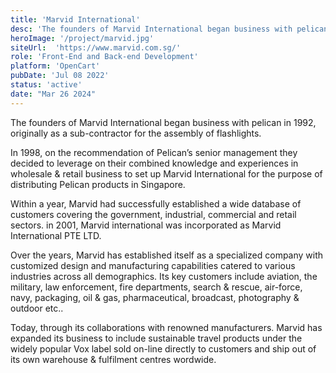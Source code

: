 ```yaml
---
title: 'Marvid International'
desc: 'The founders of Marvid International began business with pelican in 1992, originally as a sub-contractor for the assembly of flashlights.'
heroImage: '/project/marvid.jpg'
siteUrl:  'https://www.marvid.com.sg/'
role: 'Front-End and Back-end Development'
platform: 'OpenCart'
pubDate: 'Jul 08 2022'
status: 'active'
date: "Mar 26 2024"
---
```


The founders of Marvid International began business with pelican in 1992, originally as a sub-contractor for the assembly of flashlights.

In 1998, on the recommendation of Pelican’s senior management they decided to leverage on their combined knowledge and experiences in wholesale & retail business to set up Marvid International for the purpose of distributing Pelican products in Singapore.

Within a year, Marvid had successfully established a wide database of customers covering the government, industrial, commercial and retail sectors. in 2001, Marvid international was incorporated as Marvid International PTE LTD.

Over the years, Marvid has established itself as a specialized company with customized design and manufacturing capabilities catered to various industries across all demographics. Its key customers include aviation, the military, law enforcement, fire departments, search & rescue, air-force, navy, packaging, oil & gas, pharmaceutical, broadcast, photography & outdoor etc..

Today, through its collaborations with renowned manufacturers. Marvid has expanded its business to include sustainable travel products under the widely popular Vox label sold on-line directly to customers and ship out of its own warehouse & fulfilment centres wordwide.